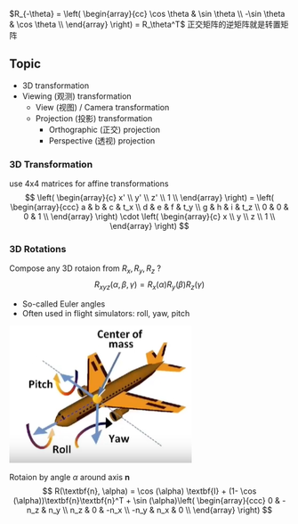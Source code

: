$R_{-\theta} = \left( \begin{array}{cc} \cos \theta & \sin \theta \\ -\sin \theta & \cos \theta \\ \end{array} \right) = R_\theta^T$ 正交矩阵的逆矩阵就是转置矩阵
## Topic
- 3D transformation
- Viewing (观测) transformation
	- View (视图) / Camera transformation
	- Projection (投影) transformation
		- Orthographic (正交) projection
		- Perspective (透视) projection

### 3D Transformation
use 4x4 matrices for affine transformations
$$
\left(
\begin{array}{c}
x' \\
y' \\
z' \\
1  \\
\end{array}
\right) = \left(
\begin{array}{ccc}
a & b & c & t_x \\
d & e & f & t_y \\
g & h & i & t_z \\
0 & 0 & 0 & 1 \\
\end{array}
\right) \cdot \left(
\begin{array}{c}
x \\
y \\
z \\
1 \\
\end{array}
\right)
$$
### 3D Rotations
Compose any 3D rotaion from $R_x, R_y, R_z$ ?
$$
R_{xyz}(\alpha,\beta,\gamma) = R_x(\alpha)R_y(\beta)R_z(\gamma)
$$
- So-called Euler angles
- Often used in flight simulators: roll, yaw, pitch

![Pasted image 20230408181318.png](Assets/Pasted%20image%2020230408181318.png)

Rotaion by angle $\alpha$ around axis $\textbf{n}$
$$
R(\textbf{n}, \alpha) = \cos (\alpha) \textbf{I} + (1- \cos (\alpha))\textbf{n}\textbf{n}^T + \sin (\alpha)\left( \begin{array}{ccc} 
0 & -n_z & n_y \\
n_z & 0 & -n_x \\
-n_y & n_x & 0 \\
\end{array} \right)
$$